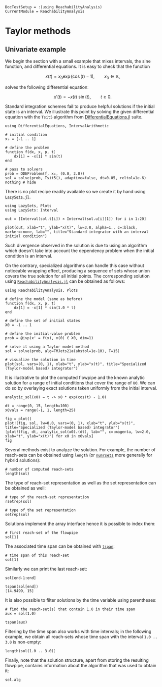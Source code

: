 ```@meta
DocTestSetup = :(using ReachabilityAnalysis)
CurrentModule = ReachabilityAnalysis
```

# Taylor methods

## Univariate example

We begin the section with a small example that mixes intervals, the sine function, and differential equations. It is easy to check that the function

```math
x(t) = x_0 \exp\left(\cos(t) - 1\right),\qquad x_0 \in \mathbb{R},
```
solves the following differential equation:

```math
x'(t) = -x(t) ~ \sin(t),\qquad t \geq 0.
```

Standard integration schemes fail to produce helpful solutions if the initial state is an interval. We illustrate this point
by solving the given differential equation with the `Tsit5` algorithm from [DifferentialEquations.jl](https://diffeq.sciml.ai/stable/) suite.

```@example nonlinear_univariate
using DifferentialEquations, IntervalArithmetic

# initial condition
x₀ = [-1 .. 1]

# define the problem
function f(dx, x, p, t)
    dx[1] = -x[1] * sin(t)
end

# pass to solvers
prob = ODEProblem(f, x₀, (0.0, 2.0))
sol = solve(prob, Tsit5(), adaptive=false, dt=0.05, reltol=1e-6)
nothing # hide
```
There is no plot recipe readily available so we create it by hand using [`LazySets.jl`](https://github.com/JuliaReach/LazySets.jl).

```@example nonlinear_univariate
using LazySets, Plots
using LazySets: Interval

out = [Interval(sol.t[i]) × Interval(sol.u[i][1]) for i in 1:20]

plot(out, xlab="t", ylab="x(t)", lw=3.0, alpha=1., c=:black, marker=:none, lab="", title="Standard integrator with an interval initial condition")
```
Such divergence observed in the solution is due to using an algorithm which doesn't take into account the dependency problem when the initial condition is an interval.

On the contrary, specialized algorithms can handle this case without noticeable wrapping effect, producing a sequence of sets whose union covers the true solution for all initial points. The corresponding solution using [`ReachabilityAnalysis.jl`](https://github.com/JuliaReach/ReachabilityAnalysis.jl) can be obtained as follows:

```@example nonlinear_univariate
using ReachabilityAnalysis, Plots

# define the model (same as before)
function f(dx, x, p, t)
    dx[1] = -x[1] * sin(1.0 * t)
end

# define the set of initial states
X0 = -1 .. 1

# define the initial-value problem
prob = @ivp(x' = f(x), x(0) ∈ X0, dim=1)

# solve it using a Taylor model method
sol = solve(prob, alg=TMJets21a(abstol=1e-10), T=15)

# visualize the solution in time
plot(sol, vars=(0, 1), xlab="t", ylab="x(t)", title="Specialized (Taylor-model based) integrator")
```

It is illustrative to plot the computed flowpipe and the known analytic solution
for a range of initial conditions that cover the range of `U0`. We can do so by
overlaying exact solutions taken uniformly from the initial interval.

```@example nonlinear_univariate
analytic_sol(x0) = t -> x0 * exp(cos(t) - 1.0)

dt = range(0, 15, length=100)
x0vals = range(-1, 1, length=25)

fig = plot()
plot!(fig, sol, lw=0.0, vars=(0, 1), xlab="t", ylab="x(t)", title="Specialized (Taylor-model based) integrator")
[plot!(fig, dt, analytic_sol(x0).(dt), lab="", c=:magenta, lw=2.0, xlab="t", ylab="x(t)") for x0 in x0vals]
fig
```

Several methods exist to analyze the solution. For example, the number of reach-sets can be obtained using
`length` (or [`numrsets`](@ref) more generally for hybrid solutions):

```@example nonlinear_univariate
# number of computed reach-sets
length(sol)
```
The type of reach-set representation as well as the set representation can be obtained as well:
```@example nonlinear_univariate
# type of the reach-set representation
rsetrep(sol)
```
```@example nonlinear_univariate
# type of the set representation
setrep(sol)
```

Solutions implement the array interface hence it is possible to index them: 
```@example nonlinear_univariate
# first reach-set of the flowpipe
sol[1]
```
The associated time span can be obtained with [`tspan`](@ref):
```@example nonlinear_univariate
# time span of this reach-set
sol[1]
```
Similarly we can print the last reach-set: 
```@example nonlinear_univariate
sol[end-1:end]
```

```@example nonlinear_univariate
tspan(sol[end])
[14.9499, 15]
```
It is also possible to filter solutions by the time variable using parentheses:

```@example nonlinear_univariate
# find the reach-set(s) that contain 1.0 in their time span
aux = sol(1.0)
```

```@example nonlinear_univariate
tspan(aux)
```

Filtering by the time span also works with time intervals; in the following example, we obtain all reach-sets whose time span with the interval
`1.0 .. 3.0` is non-empty:

```@example nonlinear_univariate
length(sol(1.0 .. 3.0))
```

Finally, note that the solution structure, apart from storing the resulting flowpipe, contains information
about the algorithm that was used to obtain it:

```@example nonlinear_univariate
sol.alg
```
